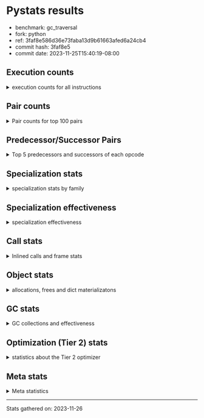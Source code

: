 
# Pystats results

- benchmark: gc_traversal
- fork: python
- ref: 3faf8e586d36e73faba13d9b61663afed6a24cb4
- commit hash: 3faf8e5
- commit date: 2023-11-25T15:40:19-08:00

## Execution counts

<details>
<summary> execution counts for all instructions </summary>

|Name | Count | Self | Cumulative | Miss ratio | 
|---|---:|---:|---:|---:|
| LOAD_FAST | 40,210,800 | 16.7% | 16.7% |  |
| STORE_FAST | 40,210,480 | 16.7% | 33.4% |  |
| FOR_ITER_RANGE | 40,122,660 | 16.6% | 50.0% |  |
| JUMP_BACKWARD | 40,042,560 | 16.6% | 66.6% |  |
| LOAD_FAST_LOAD_FAST | 39,960,000 | 16.6% | 83.2% |  |
| STORE_SUBSCR_LIST_INT | 39,959,980 | 16.6% | 99.8% |  |
| LOAD_CONST | 82,640 | 0.0% | 99.8% |  |
| BINARY_OP | 80,280 | 0.0% | 99.8% |  |
| GET_ITER | 80,160 | 0.0% | 99.9% |  |
| BUILD_LIST | 80,160 | 0.0% | 99.9% |  |
| CALL_BUILTIN_CLASS | 80,100 | 0.0% | 99.9% |  |
| LOAD_GLOBAL_BUILTIN | 80,100 | 0.0% | 100.0% |  |
| PUSH_NULL | 10,480 | 0.0% | 100.0% |  |
| LOAD_GLOBAL_MODULE | 10,280 | 0.0% | 100.0% |  |
| LOAD_ATTR_MODULE | 10,220 | 0.0% | 100.0% |  |
| CALL | 5,700 | 0.0% | 100.0% |  |
| CALL_BUILTIN_FAST_WITH_KEYWORDS | 5,080 | 0.0% | 100.0% |  |
| POP_TOP | 2,640 | 0.0% | 100.0% |  |
| POP_JUMP_IF_FALSE | 2,560 | 0.0% | 100.0% |  |
| POP_JUMP_IF_NOT_NONE | 2,560 | 0.0% | 100.0% |  |
| BINARY_OP_ADD_FLOAT | 2,540 | 0.0% | 100.0% | 2.4% |
| BINARY_OP_SUBTRACT_FLOAT | 2,540 | 0.0% | 100.0% |  |
| COMPARE_OP_INT | 2,540 | 0.0% | 100.0% |  |
| LOAD_GLOBAL | 360 | 0.0% | 100.0% |  |
| RETURN_VALUE | 240 | 0.0% | 100.0% |  |
| LOAD_DEREF | 240 | 0.0% | 100.0% |  |
| LOAD_ATTR | 200 | 0.0% | 100.0% |  |
| RESUME_CHECK | 180 | 0.0% | 100.0% |  |
| CALL_FUNCTION_EX | 160 | 0.0% | 100.0% |  |
| FOR_ITER | 120 | 0.0% | 100.0% |  |
| NOP | 80 | 0.0% | 100.0% |  |
| CALL_INTRINSIC_1 | 80 | 0.0% | 100.0% |  |
| COPY_FREE_VARS | 80 | 0.0% | 100.0% |  |
| LIST_EXTEND | 80 | 0.0% | 100.0% |  |
| RESUME | 60 | 0.0% | 100.0% |  |
| CALL_PY_EXACT_ARGS | 60 | 0.0% | 100.0% |  |
| STORE_SUBSCR | 40 | 0.0% | 100.0% |  |
| COMPARE_OP | 40 | 0.0% | 100.0% |  |


</details>

## Pair counts

<details>
<summary> Pair counts for top 100 pairs </summary>

|Pair | Count | Self | Cumulative | 
|---|---:|---:|---:|
| JUMP_BACKWARD FOR_ITER_RANGE | 40,042,520 | 16.6% | 16.6% |
| FOR_ITER_RANGE STORE_FAST | 40,042,520 | 16.6% | 33.2% |
| LOAD_FAST_LOAD_FAST LOAD_FAST | 39,960,000 | 16.6% | 49.8% |
| STORE_FAST LOAD_FAST_LOAD_FAST | 39,960,000 | 16.6% | 66.4% |
| STORE_SUBSCR_LIST_INT JUMP_BACKWARD | 39,959,980 | 16.6% | 83.0% |
| LOAD_FAST STORE_SUBSCR_LIST_INT | 39,959,960 | 16.6% | 99.5% |
| FOR_ITER_RANGE LOAD_FAST | 80,140 | 0.0% | 99.6% |
| CALL_BUILTIN_CLASS GET_ITER | 80,100 | 0.0% | 99.6% |
| LOAD_GLOBAL_BUILTIN LOAD_FAST | 80,100 | 0.0% | 99.6% |
| GET_ITER FOR_ITER_RANGE | 80,080 | 0.0% | 99.7% |
| LOAD_FAST BINARY_OP | 80,040 | 0.0% | 99.7% |
| LOAD_FAST CALL_BUILTIN_CLASS | 80,040 | 0.0% | 99.7% |
| STORE_FAST LOAD_GLOBAL_BUILTIN | 80,040 | 0.0% | 99.8% |
| BINARY_OP STORE_FAST | 80,020 | 0.0% | 99.8% |
| BUILD_LIST LOAD_FAST | 80,000 | 0.0% | 99.8% |
| LOAD_CONST BUILD_LIST | 80,000 | 0.0% | 99.9% |
| LOAD_FAST STORE_FAST | 80,000 | 0.0% | 99.9% |
| STORE_FAST JUMP_BACKWARD | 80,000 | 0.0% | 99.9% |
| STORE_FAST LOAD_CONST | 80,000 | 0.0% | 100.0% |
| LOAD_ATTR_MODULE PUSH_NULL | 10,220 | 0.0% | 100.0% |
| LOAD_GLOBAL_MODULE LOAD_ATTR_MODULE | 10,120 | 0.0% | 100.0% |
| PUSH_NULL CALL | 5,280 | 0.0% | 100.0% |
| STORE_FAST LOAD_FAST | 5,120 | 0.0% | 100.0% |
| STORE_FAST LOAD_GLOBAL_MODULE | 5,080 | 0.0% | 100.0% |
| PUSH_NULL CALL_BUILTIN_FAST_WITH_KEYWORDS | 5,040 | 0.0% | 100.0% |
| CALL STORE_FAST | 2,580 | 0.0% | 100.0% |
| CALL LOAD_FAST | 2,560 | 0.0% | 100.0% |
| LOAD_FAST LOAD_CONST | 2,560 | 0.0% | 100.0% |
| LOAD_FAST POP_JUMP_IF_NOT_NONE | 2,560 | 0.0% | 100.0% |
| POP_JUMP_IF_FALSE JUMP_BACKWARD | 2,560 | 0.0% | 100.0% |
| POP_JUMP_IF_NOT_NONE LOAD_FAST | 2,560 | 0.0% | 100.0% |
| BINARY_OP_ADD_FLOAT STORE_FAST | 2,540 | 0.0% | 100.0% |
| CALL_BUILTIN_FAST_WITH_KEYWORDS POP_TOP | 2,540 | 0.0% | 100.0% |
| CALL_BUILTIN_FAST_WITH_KEYWORDS STORE_FAST | 2,540 | 0.0% | 100.0% |
| COMPARE_OP_INT POP_JUMP_IF_FALSE | 2,540 | 0.0% | 100.0% |
| POP_TOP LOAD_GLOBAL_MODULE | 2,520 | 0.0% | 100.0% |
| LOAD_CONST COMPARE_OP_INT | 2,520 | 0.0% | 100.0% |
| LOAD_FAST BINARY_OP_SUBTRACT_FLOAT | 2,520 | 0.0% | 100.0% |
| LOAD_FAST LOAD_GLOBAL_MODULE | 2,520 | 0.0% | 100.0% |
| BINARY_OP_SUBTRACT_FLOAT BINARY_OP_ADD_FLOAT | 2,520 | 0.0% | 100.0% |
| CALL CALL | 260 | 0.0% | 100.0% |
| STORE_FAST LOAD_GLOBAL | 240 | 0.0% | 100.0% |
| BINARY_OP BINARY_OP | 220 | 0.0% | 100.0% |
| PUSH_NULL LOAD_FAST | 160 | 0.0% | 100.0% |
| LOAD_DEREF PUSH_NULL | 160 | 0.0% | 100.0% |
| LOAD_FAST RETURN_VALUE | 160 | 0.0% | 100.0% |
| LOAD_FAST CALL | 160 | 0.0% | 100.0% |
| LOAD_GLOBAL LOAD_GLOBAL_MODULE | 120 | 0.0% | 100.0% |
| CALL POP_TOP | 100 | 0.0% | 100.0% |
| LOAD_ATTR PUSH_NULL | 100 | 0.0% | 100.0% |
| LOAD_ATTR LOAD_ATTR_MODULE | 100 | 0.0% | 100.0% |
| LOAD_GLOBAL LOAD_ATTR | 100 | 0.0% | 100.0% |
| LOAD_GLOBAL_MODULE LOAD_ATTR | 100 | 0.0% | 100.0% |
| GET_ITER FOR_ITER | 80 | 0.0% | 100.0% |
| NOP LOAD_DEREF | 80 | 0.0% | 100.0% |
| POP_TOP NOP | 80 | 0.0% | 100.0% |
| RETURN_VALUE RETURN_VALUE | 80 | 0.0% | 100.0% |
| RETURN_VALUE STORE_FAST | 80 | 0.0% | 100.0% |
| BUILD_LIST LOAD_DEREF | 80 | 0.0% | 100.0% |
| BUILD_LIST STORE_FAST | 80 | 0.0% | 100.0% |
| CALL_FUNCTION_EX COPY_FREE_VARS | 80 | 0.0% | 100.0% |
| CALL_INTRINSIC_1 CALL_FUNCTION_EX | 80 | 0.0% | 100.0% |
| LIST_EXTEND CALL_INTRINSIC_1 | 80 | 0.0% | 100.0% |
| LOAD_CONST STORE_FAST | 80 | 0.0% | 100.0% |
| LOAD_DEREF LIST_EXTEND | 80 | 0.0% | 100.0% |
| LOAD_FAST BUILD_LIST | 80 | 0.0% | 100.0% |
| LOAD_FAST CALL_FUNCTION_EX | 80 | 0.0% | 100.0% |
| LOAD_GLOBAL LOAD_FAST | 80 | 0.0% | 100.0% |
| CALL GET_ITER | 60 | 0.0% | 100.0% |
| CALL CALL_BUILTIN_CLASS | 60 | 0.0% | 100.0% |
| CALL_FUNCTION_EX RESUME_CHECK | 60 | 0.0% | 100.0% |
| COPY_FREE_VARS RESUME_CHECK | 60 | 0.0% | 100.0% |
| FOR_ITER FOR_ITER_RANGE | 60 | 0.0% | 100.0% |
| LOAD_GLOBAL LOAD_GLOBAL_BUILTIN | 60 | 0.0% | 100.0% |
| CALL_PY_EXACT_ARGS RESUME_CHECK | 60 | 0.0% | 100.0% |
| LOAD_GLOBAL_MODULE LOAD_FAST | 60 | 0.0% | 100.0% |
| RESUME_CHECK BUILD_LIST | 60 | 0.0% | 100.0% |
| RESUME_CHECK LOAD_CONST | 60 | 0.0% | 100.0% |
| RESUME_CHECK LOAD_DEREF | 60 | 0.0% | 100.0% |
| POP_TOP LOAD_GLOBAL | 40 | 0.0% | 100.0% |
| RETURN_VALUE LOAD_GLOBAL | 40 | 0.0% | 100.0% |
| RETURN_VALUE LOAD_GLOBAL_MODULE | 40 | 0.0% | 100.0% |
| CALL CALL_BUILTIN_FAST_WITH_KEYWORDS | 40 | 0.0% | 100.0% |
| FOR_ITER STORE_FAST | 40 | 0.0% | 100.0% |
| JUMP_BACKWARD FOR_ITER | 40 | 0.0% | 100.0% |
| LOAD_CONST COMPARE_OP | 40 | 0.0% | 100.0% |
| LOAD_FAST STORE_SUBSCR | 40 | 0.0% | 100.0% |
| LOAD_FAST LOAD_GLOBAL | 40 | 0.0% | 100.0% |
| LOAD_FAST CALL_PY_EXACT_ARGS | 40 | 0.0% | 100.0% |
| STORE_SUBSCR JUMP_BACKWARD | 20 | 0.0% | 100.0% |
| STORE_SUBSCR STORE_SUBSCR_LIST_INT | 20 | 0.0% | 100.0% |
| BINARY_OP BINARY_OP_ADD_FLOAT | 20 | 0.0% | 100.0% |
| BINARY_OP BINARY_OP_SUBTRACT_FLOAT | 20 | 0.0% | 100.0% |
| CALL RESUME | 20 | 0.0% | 100.0% |
| CALL CALL_PY_EXACT_ARGS | 20 | 0.0% | 100.0% |
| CALL_FUNCTION_EX RESUME | 20 | 0.0% | 100.0% |
| COMPARE_OP POP_JUMP_IF_FALSE | 20 | 0.0% | 100.0% |
| COMPARE_OP COMPARE_OP_INT | 20 | 0.0% | 100.0% |
| COPY_FREE_VARS RESUME | 20 | 0.0% | 100.0% |
| FOR_ITER LOAD_FAST | 20 | 0.0% | 100.0% |


</details>

## Predecessor/Successor Pairs

<details>
<summary> Top 5 predecessors and successors of each opcode </summary>

### GET_ITER

<details>
<summary> Successors and predecessors for GET_ITER </summary>

|Predecessors | Count | Percentage | 
|---|---:|---:|
| CALL_BUILTIN_CLASS | 80,100 | 99.9% |
| CALL | 60 | 0.1% |

|Successors | Count | Percentage | 
|---|---:|---:|
| FOR_ITER_RANGE | 80,080 | 99.9% |
| FOR_ITER | 80 | 0.1% |


</details>

### NOP

<details>
<summary> Successors and predecessors for NOP </summary>

|Predecessors | Count | Percentage | 
|---|---:|---:|
| POP_TOP | 80 | 100.0% |

|Successors | Count | Percentage | 
|---|---:|---:|
| LOAD_DEREF | 80 | 100.0% |


</details>

### POP_TOP

<details>
<summary> Successors and predecessors for POP_TOP </summary>

|Predecessors | Count | Percentage | 
|---|---:|---:|
| CALL_BUILTIN_FAST_WITH_KEYWORDS | 2,540 | 96.2% |
| CALL | 100 | 3.8% |

|Successors | Count | Percentage | 
|---|---:|---:|
| LOAD_GLOBAL_MODULE | 2,520 | 95.5% |
| NOP | 80 | 3.0% |
| LOAD_GLOBAL | 40 | 1.5% |


</details>

### PUSH_NULL

<details>
<summary> Successors and predecessors for PUSH_NULL </summary>

|Predecessors | Count | Percentage | 
|---|---:|---:|
| LOAD_ATTR_MODULE | 10,220 | 97.5% |
| LOAD_DEREF | 160 | 1.5% |
| LOAD_ATTR | 100 | 1.0% |

|Successors | Count | Percentage | 
|---|---:|---:|
| CALL | 5,280 | 50.4% |
| CALL_BUILTIN_FAST_WITH_KEYWORDS | 5,040 | 48.1% |
| LOAD_FAST | 160 | 1.5% |


</details>

### RETURN_VALUE

<details>
<summary> Successors and predecessors for RETURN_VALUE </summary>

|Predecessors | Count | Percentage | 
|---|---:|---:|
| LOAD_FAST | 160 | 66.7% |
| RETURN_VALUE | 80 | 33.3% |

|Successors | Count | Percentage | 
|---|---:|---:|
| RETURN_VALUE | 80 | 33.3% |
| STORE_FAST | 80 | 33.3% |
| LOAD_GLOBAL | 40 | 16.7% |
| LOAD_GLOBAL_MODULE | 40 | 16.7% |


</details>

### STORE_SUBSCR

<details>
<summary> Successors and predecessors for STORE_SUBSCR </summary>

|Predecessors | Count | Percentage | 
|---|---:|---:|
| LOAD_FAST | 40 | 100.0% |

|Successors | Count | Percentage | 
|---|---:|---:|
| JUMP_BACKWARD | 20 | 50.0% |
| STORE_SUBSCR_LIST_INT | 20 | 50.0% |


</details>

### BINARY_OP

<details>
<summary> Successors and predecessors for BINARY_OP </summary>

|Predecessors | Count | Percentage | 
|---|---:|---:|
| LOAD_FAST | 80,040 | 99.7% |
| BINARY_OP | 220 | 0.3% |
| BINARY_OP_SUBTRACT_FLOAT | 20 | 0.0% |

|Successors | Count | Percentage | 
|---|---:|---:|
| STORE_FAST | 80,020 | 99.7% |
| BINARY_OP | 220 | 0.3% |
| BINARY_OP_ADD_FLOAT | 20 | 0.0% |
| BINARY_OP_SUBTRACT_FLOAT | 20 | 0.0% |


</details>

### BUILD_LIST

<details>
<summary> Successors and predecessors for BUILD_LIST </summary>

|Predecessors | Count | Percentage | 
|---|---:|---:|
| LOAD_CONST | 80,000 | 99.8% |
| LOAD_FAST | 80 | 0.1% |
| RESUME_CHECK | 60 | 0.1% |
| RESUME | 20 | 0.0% |

|Successors | Count | Percentage | 
|---|---:|---:|
| LOAD_FAST | 80,000 | 99.8% |
| LOAD_DEREF | 80 | 0.1% |
| STORE_FAST | 80 | 0.1% |


</details>

### CALL

<details>
<summary> Successors and predecessors for CALL </summary>

|Predecessors | Count | Percentage | 
|---|---:|---:|
| PUSH_NULL | 5,280 | 92.6% |
| CALL | 260 | 4.6% |
| LOAD_FAST | 160 | 2.8% |

|Successors | Count | Percentage | 
|---|---:|---:|
| STORE_FAST | 2,580 | 45.3% |
| LOAD_FAST | 2,560 | 44.9% |
| CALL | 260 | 4.6% |
| POP_TOP | 100 | 1.8% |
| GET_ITER | 60 | 1.1% |


</details>

### CALL_FUNCTION_EX

<details>
<summary> Successors and predecessors for CALL_FUNCTION_EX </summary>

|Predecessors | Count | Percentage | 
|---|---:|---:|
| CALL_INTRINSIC_1 | 80 | 50.0% |
| LOAD_FAST | 80 | 50.0% |

|Successors | Count | Percentage | 
|---|---:|---:|
| COPY_FREE_VARS | 80 | 50.0% |
| RESUME_CHECK | 60 | 37.5% |
| RESUME | 20 | 12.5% |


</details>

### CALL_INTRINSIC_1

<details>
<summary> Successors and predecessors for CALL_INTRINSIC_1 </summary>

|Predecessors | Count | Percentage | 
|---|---:|---:|
| LIST_EXTEND | 80 | 100.0% |

|Successors | Count | Percentage | 
|---|---:|---:|
| CALL_FUNCTION_EX | 80 | 100.0% |


</details>

### COMPARE_OP

<details>
<summary> Successors and predecessors for COMPARE_OP </summary>

|Predecessors | Count | Percentage | 
|---|---:|---:|
| LOAD_CONST | 40 | 100.0% |

|Successors | Count | Percentage | 
|---|---:|---:|
| POP_JUMP_IF_FALSE | 20 | 50.0% |
| COMPARE_OP_INT | 20 | 50.0% |


</details>

### COPY_FREE_VARS

<details>
<summary> Successors and predecessors for COPY_FREE_VARS </summary>

|Predecessors | Count | Percentage | 
|---|---:|---:|
| CALL_FUNCTION_EX | 80 | 100.0% |

|Successors | Count | Percentage | 
|---|---:|---:|
| RESUME_CHECK | 60 | 75.0% |
| RESUME | 20 | 25.0% |


</details>

### FOR_ITER

<details>
<summary> Successors and predecessors for FOR_ITER </summary>

|Predecessors | Count | Percentage | 
|---|---:|---:|
| GET_ITER | 80 | 66.7% |
| JUMP_BACKWARD | 40 | 33.3% |

|Successors | Count | Percentage | 
|---|---:|---:|
| FOR_ITER_RANGE | 60 | 50.0% |
| STORE_FAST | 40 | 33.3% |
| LOAD_FAST | 20 | 16.7% |


</details>

### JUMP_BACKWARD

<details>
<summary> Successors and predecessors for JUMP_BACKWARD </summary>

|Predecessors | Count | Percentage | 
|---|---:|---:|
| STORE_SUBSCR_LIST_INT | 39,959,980 | 99.8% |
| STORE_FAST | 80,000 | 0.2% |
| POP_JUMP_IF_FALSE | 2,560 | 0.0% |
| STORE_SUBSCR | 20 | 0.0% |

|Successors | Count | Percentage | 
|---|---:|---:|
| FOR_ITER_RANGE | 40,042,520 | 100.0% |
| FOR_ITER | 40 | 0.0% |


</details>

### LIST_EXTEND

<details>
<summary> Successors and predecessors for LIST_EXTEND </summary>

|Predecessors | Count | Percentage | 
|---|---:|---:|
| LOAD_DEREF | 80 | 100.0% |

|Successors | Count | Percentage | 
|---|---:|---:|
| CALL_INTRINSIC_1 | 80 | 100.0% |


</details>

### LOAD_ATTR

<details>
<summary> Successors and predecessors for LOAD_ATTR </summary>

|Predecessors | Count | Percentage | 
|---|---:|---:|
| LOAD_GLOBAL | 100 | 50.0% |
| LOAD_GLOBAL_MODULE | 100 | 50.0% |

|Successors | Count | Percentage | 
|---|---:|---:|
| PUSH_NULL | 100 | 50.0% |
| LOAD_ATTR_MODULE | 100 | 50.0% |


</details>

### LOAD_CONST

<details>
<summary> Successors and predecessors for LOAD_CONST </summary>

|Predecessors | Count | Percentage | 
|---|---:|---:|
| STORE_FAST | 80,000 | 96.8% |
| LOAD_FAST | 2,560 | 3.1% |
| RESUME_CHECK | 60 | 0.1% |
| RESUME | 20 | 0.0% |

|Successors | Count | Percentage | 
|---|---:|---:|
| BUILD_LIST | 80,000 | 96.8% |
| COMPARE_OP_INT | 2,520 | 3.0% |
| STORE_FAST | 80 | 0.1% |
| COMPARE_OP | 40 | 0.0% |


</details>

### LOAD_DEREF

<details>
<summary> Successors and predecessors for LOAD_DEREF </summary>

|Predecessors | Count | Percentage | 
|---|---:|---:|
| NOP | 80 | 33.3% |
| BUILD_LIST | 80 | 33.3% |
| RESUME_CHECK | 60 | 25.0% |
| RESUME | 20 | 8.3% |

|Successors | Count | Percentage | 
|---|---:|---:|
| PUSH_NULL | 160 | 66.7% |
| LIST_EXTEND | 80 | 33.3% |


</details>

### LOAD_FAST

<details>
<summary> Successors and predecessors for LOAD_FAST </summary>

|Predecessors | Count | Percentage | 
|---|---:|---:|
| LOAD_FAST_LOAD_FAST | 39,960,000 | 99.4% |
| FOR_ITER_RANGE | 80,140 | 0.2% |
| LOAD_GLOBAL_BUILTIN | 80,100 | 0.2% |
| BUILD_LIST | 80,000 | 0.2% |
| STORE_FAST | 5,120 | 0.0% |

|Successors | Count | Percentage | 
|---|---:|---:|
| STORE_SUBSCR_LIST_INT | 39,959,960 | 99.4% |
| BINARY_OP | 80,040 | 0.2% |
| CALL_BUILTIN_CLASS | 80,040 | 0.2% |
| STORE_FAST | 80,000 | 0.2% |
| LOAD_CONST | 2,560 | 0.0% |


</details>

### LOAD_FAST_LOAD_FAST

<details>
<summary> Successors and predecessors for LOAD_FAST_LOAD_FAST </summary>

|Predecessors | Count | Percentage | 
|---|---:|---:|
| STORE_FAST | 39,960,000 | 100.0% |

|Successors | Count | Percentage | 
|---|---:|---:|
| LOAD_FAST | 39,960,000 | 100.0% |


</details>

### LOAD_GLOBAL

<details>
<summary> Successors and predecessors for LOAD_GLOBAL </summary>

|Predecessors | Count | Percentage | 
|---|---:|---:|
| STORE_FAST | 240 | 66.7% |
| POP_TOP | 40 | 11.1% |
| RETURN_VALUE | 40 | 11.1% |
| LOAD_FAST | 40 | 11.1% |

|Successors | Count | Percentage | 
|---|---:|---:|
| LOAD_GLOBAL_MODULE | 120 | 33.3% |
| LOAD_ATTR | 100 | 27.8% |
| LOAD_FAST | 80 | 22.2% |
| LOAD_GLOBAL_BUILTIN | 60 | 16.7% |


</details>

### POP_JUMP_IF_FALSE

<details>
<summary> Successors and predecessors for POP_JUMP_IF_FALSE </summary>

|Predecessors | Count | Percentage | 
|---|---:|---:|
| COMPARE_OP_INT | 2,540 | 99.2% |
| COMPARE_OP | 20 | 0.8% |

|Successors | Count | Percentage | 
|---|---:|---:|
| JUMP_BACKWARD | 2,560 | 100.0% |


</details>

### POP_JUMP_IF_NOT_NONE

<details>
<summary> Successors and predecessors for POP_JUMP_IF_NOT_NONE </summary>

|Predecessors | Count | Percentage | 
|---|---:|---:|
| LOAD_FAST | 2,560 | 100.0% |

|Successors | Count | Percentage | 
|---|---:|---:|
| LOAD_FAST | 2,560 | 100.0% |


</details>

### STORE_FAST

<details>
<summary> Successors and predecessors for STORE_FAST </summary>

|Predecessors | Count | Percentage | 
|---|---:|---:|
| FOR_ITER_RANGE | 40,042,520 | 99.6% |
| BINARY_OP | 80,020 | 0.2% |
| LOAD_FAST | 80,000 | 0.2% |
| CALL | 2,580 | 0.0% |
| BINARY_OP_ADD_FLOAT | 2,540 | 0.0% |

|Successors | Count | Percentage | 
|---|---:|---:|
| LOAD_FAST_LOAD_FAST | 39,960,000 | 99.4% |
| LOAD_GLOBAL_BUILTIN | 80,040 | 0.2% |
| JUMP_BACKWARD | 80,000 | 0.2% |
| LOAD_CONST | 80,000 | 0.2% |
| LOAD_FAST | 5,120 | 0.0% |


</details>

### RESUME

<details>
<summary> Successors and predecessors for RESUME </summary>

|Predecessors | Count | Percentage | 
|---|---:|---:|
| CALL | 20 | 33.3% |
| CALL_FUNCTION_EX | 20 | 33.3% |
| COPY_FREE_VARS | 20 | 33.3% |

|Successors | Count | Percentage | 
|---|---:|---:|
| BUILD_LIST | 20 | 33.3% |
| LOAD_CONST | 20 | 33.3% |
| LOAD_DEREF | 20 | 33.3% |


</details>

### BINARY_OP_ADD_FLOAT

<details>
<summary> Successors and predecessors for BINARY_OP_ADD_FLOAT </summary>

|Predecessors | Count | Percentage | 
|---|---:|---:|
| BINARY_OP_SUBTRACT_FLOAT | 2,520 | 99.2% |
| BINARY_OP | 20 | 0.8% |

|Successors | Count | Percentage | 
|---|---:|---:|
| STORE_FAST | 2,540 | 100.0% |


</details>

### BINARY_OP_SUBTRACT_FLOAT

<details>
<summary> Successors and predecessors for BINARY_OP_SUBTRACT_FLOAT </summary>

|Predecessors | Count | Percentage | 
|---|---:|---:|
| LOAD_FAST | 2,520 | 99.2% |
| BINARY_OP | 20 | 0.8% |

|Successors | Count | Percentage | 
|---|---:|---:|
| BINARY_OP_ADD_FLOAT | 2,520 | 99.2% |
| BINARY_OP | 20 | 0.8% |


</details>

### CALL_BUILTIN_CLASS

<details>
<summary> Successors and predecessors for CALL_BUILTIN_CLASS </summary>

|Predecessors | Count | Percentage | 
|---|---:|---:|
| LOAD_FAST | 80,040 | 99.9% |
| CALL | 60 | 0.1% |

|Successors | Count | Percentage | 
|---|---:|---:|
| GET_ITER | 80,100 | 100.0% |


</details>

### CALL_BUILTIN_FAST_WITH_KEYWORDS

<details>
<summary> Successors and predecessors for CALL_BUILTIN_FAST_WITH_KEYWORDS </summary>

|Predecessors | Count | Percentage | 
|---|---:|---:|
| PUSH_NULL | 5,040 | 99.2% |
| CALL | 40 | 0.8% |

|Successors | Count | Percentage | 
|---|---:|---:|
| POP_TOP | 2,540 | 50.0% |
| STORE_FAST | 2,540 | 50.0% |


</details>

### CALL_PY_EXACT_ARGS

<details>
<summary> Successors and predecessors for CALL_PY_EXACT_ARGS </summary>

|Predecessors | Count | Percentage | 
|---|---:|---:|
| LOAD_FAST | 40 | 66.7% |
| CALL | 20 | 33.3% |

|Successors | Count | Percentage | 
|---|---:|---:|
| RESUME_CHECK | 60 | 100.0% |


</details>

### COMPARE_OP_INT

<details>
<summary> Successors and predecessors for COMPARE_OP_INT </summary>

|Predecessors | Count | Percentage | 
|---|---:|---:|
| LOAD_CONST | 2,520 | 99.2% |
| COMPARE_OP | 20 | 0.8% |

|Successors | Count | Percentage | 
|---|---:|---:|
| POP_JUMP_IF_FALSE | 2,540 | 100.0% |


</details>

### FOR_ITER_RANGE

<details>
<summary> Successors and predecessors for FOR_ITER_RANGE </summary>

|Predecessors | Count | Percentage | 
|---|---:|---:|
| JUMP_BACKWARD | 40,042,520 | 99.8% |
| GET_ITER | 80,080 | 0.2% |
| FOR_ITER | 60 | 0.0% |

|Successors | Count | Percentage | 
|---|---:|---:|
| STORE_FAST | 40,042,520 | 99.8% |
| LOAD_FAST | 80,140 | 0.2% |


</details>

### LOAD_ATTR_MODULE

<details>
<summary> Successors and predecessors for LOAD_ATTR_MODULE </summary>

|Predecessors | Count | Percentage | 
|---|---:|---:|
| LOAD_GLOBAL_MODULE | 10,120 | 99.0% |
| LOAD_ATTR | 100 | 1.0% |

|Successors | Count | Percentage | 
|---|---:|---:|
| PUSH_NULL | 10,220 | 100.0% |


</details>

### LOAD_GLOBAL_BUILTIN

<details>
<summary> Successors and predecessors for LOAD_GLOBAL_BUILTIN </summary>

|Predecessors | Count | Percentage | 
|---|---:|---:|
| STORE_FAST | 80,040 | 99.9% |
| LOAD_GLOBAL | 60 | 0.1% |

|Successors | Count | Percentage | 
|---|---:|---:|
| LOAD_FAST | 80,100 | 100.0% |


</details>

### LOAD_GLOBAL_MODULE

<details>
<summary> Successors and predecessors for LOAD_GLOBAL_MODULE </summary>

|Predecessors | Count | Percentage | 
|---|---:|---:|
| STORE_FAST | 5,080 | 49.4% |
| POP_TOP | 2,520 | 24.5% |
| LOAD_FAST | 2,520 | 24.5% |
| LOAD_GLOBAL | 120 | 1.2% |
| RETURN_VALUE | 40 | 0.4% |

|Successors | Count | Percentage | 
|---|---:|---:|
| LOAD_ATTR_MODULE | 10,120 | 98.4% |
| LOAD_ATTR | 100 | 1.0% |
| LOAD_FAST | 60 | 0.6% |


</details>

### RESUME_CHECK

<details>
<summary> Successors and predecessors for RESUME_CHECK </summary>

|Predecessors | Count | Percentage | 
|---|---:|---:|
| CALL_FUNCTION_EX | 60 | 33.3% |
| COPY_FREE_VARS | 60 | 33.3% |
| CALL_PY_EXACT_ARGS | 60 | 33.3% |

|Successors | Count | Percentage | 
|---|---:|---:|
| BUILD_LIST | 60 | 33.3% |
| LOAD_CONST | 60 | 33.3% |
| LOAD_DEREF | 60 | 33.3% |


</details>

### STORE_SUBSCR_LIST_INT

<details>
<summary> Successors and predecessors for STORE_SUBSCR_LIST_INT </summary>

|Predecessors | Count | Percentage | 
|---|---:|---:|
| LOAD_FAST | 39,959,960 | 100.0% |
| STORE_SUBSCR | 20 | 0.0% |

|Successors | Count | Percentage | 
|---|---:|---:|
| JUMP_BACKWARD | 39,959,980 | 100.0% |


</details>


</details>

## Specialization stats

<details>
<summary> specialization stats by family </summary>

### BINARY_OP

<details>
<summary> specialization stats for BINARY_OP family </summary>

|Kind | Count | Ratio | 
|---|---:|---:|
|     deferred | 80,040 | 93.8% |
|          hit | 5,020 | 5.9% |
|         miss | 60 | 0.1% |

| | Count | Ratio | 
|---|---:|---:|
| Success | 40 | 16.7% |
| Failure | 200 | 83.3% |

|Failure kind | Count | Ratio | 
|---|---:|---:|
| multiply different types | 200 | 100.0% |


</details>

### CALL

<details>
<summary> specialization stats for CALL family </summary>

|Kind | Count | Ratio | 
|---|---:|---:|
|     deferred | 5,320 | 5.9% |
|          hit | 85,240 | 93.7% |

| | Count | Ratio | 
|---|---:|---:|
| Success | 120 | 31.6% |
| Failure | 260 | 68.4% |

|Failure kind | Count | Ratio | 
|---|---:|---:|
| cfunc noargs | 260 | 100.0% |


</details>

### COMPARE_OP

<details>
<summary> specialization stats for COMPARE_OP family </summary>

|Kind | Count | Ratio | 
|---|---:|---:|
|     deferred | 20 | 0.8% |
|          hit | 2,540 | 98.4% |

| | Count | Ratio | 
|---|---:|---:|
| Success | 20 | 100.0% |
| Failure | 0 | 0.0% |


</details>

### FOR_ITER

<details>
<summary> specialization stats for FOR_ITER family </summary>

|Kind | Count | Ratio | 
|---|---:|---:|
|     deferred | 60 | 0.0% |
|          hit | 40,122,660 | 100.0% |

| | Count | Ratio | 
|---|---:|---:|
| Success | 60 | 100.0% |
| Failure | 0 | 0.0% |


</details>

### LOAD_ATTR

<details>
<summary> specialization stats for LOAD_ATTR family </summary>

|Kind | Count | Ratio | 
|---|---:|---:|
|     deferred | 100 | 1.0% |
|          hit | 10,220 | 98.1% |

| | Count | Ratio | 
|---|---:|---:|
| Success | 100 | 100.0% |
| Failure | 0 | 0.0% |


</details>

### LOAD_GLOBAL

<details>
<summary> specialization stats for LOAD_GLOBAL family </summary>

|Kind | Count | Ratio | 
|---|---:|---:|
|     deferred | 180 | 0.2% |
|          hit | 90,380 | 99.6% |

| | Count | Ratio | 
|---|---:|---:|
| Success | 180 | 100.0% |
| Failure | 0 | 0.0% |


</details>

### POP_JUMP_IF_FALSE

<details>
<summary> specialization stats for POP_JUMP_IF_FALSE family </summary>


</details>

### POP_JUMP_IF_NOT_NONE

<details>
<summary> specialization stats for POP_JUMP_IF_NOT_NONE family </summary>


</details>

### STORE_SUBSCR

<details>
<summary> specialization stats for STORE_SUBSCR family </summary>

|Kind | Count | Ratio | 
|---|---:|---:|
|     deferred | 20 | 0.0% |
|          hit | 39,959,980 | 100.0% |

| | Count | Ratio | 
|---|---:|---:|
| Success | 20 | 100.0% |
| Failure | 0 | 0.0% |


</details>


</details>

## Specialization effectiveness

<details>
<summary> specialization effectiveness </summary>

|Instructions | Count | Ratio | 
|---|---:|---:|
| Basic | 160,680,940 | 66.7% |
| Not specialized | 91,860 | 0.0% |
| Specialized hits | 80,276,220 | 33.3% |
| Specialized misses | 60 | 0.0% |

### Deferred by instruction

<details>
<summary> deferred by instruction </summary>

|Name | Count | Ratio | 
|---|---:|---:|
| BINARY_OP | 80,040 | 93.4% |
| CALL | 5,320 | 6.2% |
| LOAD_GLOBAL | 180 | 0.2% |
| LOAD_ATTR | 100 | 0.1% |
| FOR_ITER | 60 | 0.1% |
| STORE_SUBSCR | 20 | 0.0% |
| COMPARE_OP | 20 | 0.0% |
| BINARY_SLICE | 0 | 0.0% |
| STORE_SLICE | 0 | 0.0% |
| BINARY_OP_INPLACE_ADD_UNICODE | 0 | 0.0% |


</details>

### Misses by instruction

<details>
<summary> misses by instruction </summary>

|Name | Count | Ratio | 
|---|---:|---:|
| BINARY_OP_ADD_FLOAT | 60 | 100.0% |
| GET_ITER | 0 | 0.0% |
| NOP | 0 | 0.0% |
| POP_TOP | 0 | 0.0% |
| PUSH_NULL | 0 | 0.0% |
| RETURN_VALUE | 0 | 0.0% |
| BUILD_LIST | 0 | 0.0% |
| CALL_FUNCTION_EX | 0 | 0.0% |
| CALL_INTRINSIC_1 | 0 | 0.0% |
| COPY_FREE_VARS | 0 | 0.0% |


</details>


</details>

## Call stats

<details>
<summary> Inlined calls and frame stats </summary>

| | Count | Ratio | 
|---|---:|---:|
| Calls to PyEval_EvalDefault | 0 | 0.0% |
| Calls to Python functions inlined | 240 | 100.0% |
| Calls via PyEval_EvalFrame (total) | 0 | 0.0% |
| Calls via PyEval_EvalFrame (vector) | 0 | 0.0% |
| Calls via PyEval_EvalFrame (generator) | 0 | 0.0% |
| Calls via PyEval_EvalFrame (legacy) | 0 | 0.0% |
| Calls via PyEval_EvalFrame (function vectorcall) | 0 | 0.0% |
| Calls via PyEval_EvalFrame (build class) | 0 | 0.0% |
| Calls via PyEval_EvalFrame (slot) | 0 | 0.0% |
| Calls via PyEval_EvalFrame (function ex) | 160 | 66.7% |
| Calls via PyEval_EvalFrame (api) | 0 | 0.0% |
| Calls via PyEval_EvalFrame (method) | 0 | 0.0% |
| Frame objects created | 0 | 0.0% |
| Frames pushed | 60 | 25.0% |


</details>

## Object stats

<details>
<summary> allocations, frees and dict materializatons </summary>

| | Count | Ratio | 
|---|---:|---:|
| Allocations from freelist | 85,840 | 0.4% |
| Frees to freelist | 92,420 |  |
| Allocations | 22,581,580 | 99.6% |
| Allocations to 512 bytes | 22,506,700 | 99.3% |
| Allocations to 4 kbytes | 35,840 | 0.2% |
| Allocations over 4 kbytes | 39,040 | 0.2% |
| Frees | 22,588,882 |  |
| New values | 0 |  |
| Interpreter increfs | 102,197,980 | 99.9% |
| Interpreter decrefs | 84,675,480 | 67.8% |
| Increfs | 120,060 | 0.1% |
| Decrefs | 40,155,662 | 32.2% |
| Materialize dict (on request) | 0 |  |
| Materialize dict (new key) | 0 |  |
| Materialize dict (too big) | 0 |  |
| Materialize dict (str subclass) | 0 |  |
| Dematerialize dict | 0 |  |
| Method cache hits | 79 |  |
| Method cache misses | 21 |  |
| Method cache collisions | 21 |  |
| Method cache dunder hits | 0 |  |
| Method cache dunder misses | 0 |  |


</details>

## GC stats

<details>
<summary> GC collections and effectiveness </summary>

|Generation | Collections | Objects collected | Object visits | 
|---:|---:|---:|---:|
| 0 | 100 | 1,920 | 52,185,920 |
| 1 | 0 | 0 | 0 |
| 2 | 5,120 | 0 | 5,705,644,320 |


</details>

## Optimization (Tier 2) stats

<details>
<summary> statistics about the Tier 2 optimizer </summary>

| | Count | Ratio | 
|---|---:|---:|
| Optimization attempts | 0 |  |
| Traces created | 0 |  |
| Trace stack overflow | 0 |  |
| Trace stack underflow | 0 |  |
| Trace too long | 0 |  |
| Trace too short | 0 |  |
| Inner loop found | 0 |  |
| Recursive call | 0 |  |
| Traces executed | 0 |  |
| Uops executed | 0 |  |

### Trace length histogram

<details>
<summary> trace length histogram </summary>

|Range | Count | Ratio | 
|---|---:|---:|
| <= 1 | 0 |  |


</details>

### Optimized trace length histogram

<details>
<summary> optimized trace length histogram </summary>

|Range | Count | Ratio | 
|---|---:|---:|
| <= 1 | 0 |  |


</details>

### Trace run length histogram

<details>
<summary> trace run length histogram </summary>

|Range | Count | Ratio | 
|---|---:|---:|
| <= 1 | 0 |  |


</details>

### Uop execution stats

<details>
<summary> uop execution stats </summary>


</details>

### Unsupported opcodes

<details>
<summary> unsupported opcodes </summary>


</details>


</details>

## Meta stats

<details>
<summary> Meta statistics </summary>

| | Count | 
|---|---:|
| Number of data files | 20 |


</details>

---
Stats gathered on: 2023-11-26
